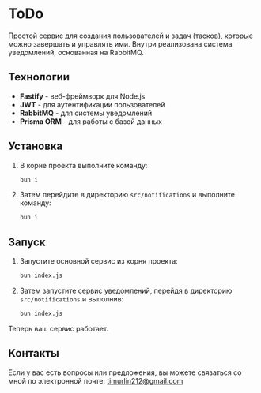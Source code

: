# ToDo

Простой сервис для создания пользователей и задач (тасков), которые можно завершать и управлять ими. Внутри реализована система уведомлений, основанная на RabbitMQ.

## Технологии

- **Fastify** - веб-фреймворк для Node.js
- **JWT** - для аутентификации пользователей
- **RabbitMQ** - для системы уведомлений
- **Prisma ORM** - для работы с базой данных

## Установка

1. В корне проекта выполните команду:
   ```bash
   bun i
   ```
2. Затем перейдите в директорию `src/notifications` и выполните команду:
   ```bash
   bun i
   ```

## Запуск

1. Запустите основной сервис из корня проекта:
   ```bash
   bun index.js
   ```
2. Затем запустите сервис уведомлений, перейдя в директорию `src/notifications` и выполнив:
   ```bash
   bun index.js
   ```

Теперь ваш сервис работает.

## Контакты

Если у вас есть вопросы или предложения, вы можете связаться со мной по электронной почте: timurlin212@gmail.com
